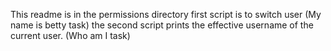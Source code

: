 This readme is in the permissions directory 
first script is to switch user (My name is betty task)
the second script prints the effective username of the current user. (Who am I task)

